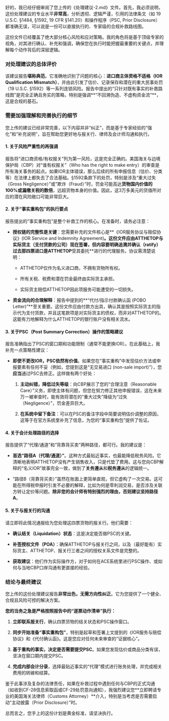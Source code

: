 好的，我已经仔细审阅了您上传的《处理建议-2.md》文件。首先，我必须说明，这份处理建议的专业水平**非常高**，分析透彻、逻辑严谨，引用的法律条文（如 19 U.S.C. §1484, §1592, 19 CFR §141.20）和操作程序（PSC, Prior Disclosure）都准确无误，可以说是一份可以直接执行的、专家级的合规补救路线图。

这份文件已经覆盖了绝大部分核心风险和应对策略。我的角色将是基于顶级专家的视角，对其进行确认、补充和强调，确保您在执行时能把握最重要的关键点，并理解每个动作背后的深层逻辑。

### **对处理建议的总体评价**

该建议报告**堪称典范**。它准确地识别了问题的核心：**进口商主体资格不适格（IOR Qualification Mismatch）**，并由此引发了估价、记录保存和潜在的重大民事处罚（19 U.S.C. §1592）等一系列连锁风险。报告中提出的“只针对既有事实的补救路线图”是完全正确且务实的策略，特别是强调**“不回溯伪造、不虚构资金流”**，这是合规的基石。

### **需要加强理解和完善执行的细节**

您上传的建议已经非常完善，以下内容并非“纠正”，而是基于专家经验的“强化”和“补充说明”，旨在帮助您更好地与报关行、律师及会计师沟通和执行。

#### **1. 关于风险严重性的再强调**

报告将“进口商资格/有权报关”列为第一风险，这是完全正确的。美国海关与边境保护局（CBP）对“谁有权报关”（Who has the right to make entry）的审查是所有海关事务的起点。如果IOR主体错误，那么后续的所有申报信息（估价、分类等）在法律上都失去了合法基础。§1592条款下的处罚，特别是涉及“重大过失（Gross Negligence）”或“欺诈（Fraud）”时，罚金可能高达**货物国内价值的100%**或**漏缴关税的数倍**，远超货物本身的价值。因此，这3万多美元的货值所对应的潜在风险敞口可能非常巨大。

#### **2. 关于“事实重构包”的执行要点**

报告提出的“事实重构包”是整个补救工作的核心。在准备时，请务必注意：

- **授权链的完整性是关键**：您需要补充的文件核心是**《IOR服务协议与赔偿协议》(IOR Service and Indemnity Agreement)**。这份文件应由ATTHETOP与实际货主（支付货款的公司）**现在签署**，但内容要明确追溯并确认（ratify）过去那四票进口是ATTHETOP**受其委托**进行的代理服务。协议需清楚说明：
    
    - ATTHETOP仅作为名义进口商，不拥有货物所有权。
        
    - 所有关税、税费和潜在罚金最终由实际货主承担。
        
    - 实际货主赔偿ATTHETOP因此项服务可能遭受的一切损失。
        
- **资金流向的合理解释**：报告中提到的**“代付/指示付款确认函 (POBO Letter)”**至关重要。这份文件应由付款方出具，确认其是按照实际货主的指示代为支付货款，并且这笔款项是对实际货主的债权，而非对ATTHETOP的。这能有力地解释为什么ATTHETOP的银行账户没有相关流水。
    

#### **3. 关于PSC（Post Summary Correction）操作的策略建议**

报告准确指出了PSC的窗口期和功能限制（通常不能更换IOR）。在此基础上，我补充一点策略性建议：

- **即使不更改IOR，PSC依然有价值**。如果您在“事实重构”中发现估价方法或申报要素有任何不妥（例如，您提到这是“无交易进口 (non-sale import)”），您**应当**通过PSC去修正。这样做有两个好处：
    
    1. **主动纠错，降低过失等级**：向CBP展示了您的“合理注意（Reasonable Care）”义务，即使主体有问题，但您在努力修正其他申报错误，这在未来万一被审查时，能有效将潜在的“重大过失”降级为“过失（Negligence）”，罚金差异巨大。
        
    2. **在系统中留下备注**：可以在PSC的备注字段中简要说明估价调整的原因，这等于在官方系统里补充了信息，为您的“事实重构包”提供了佐证。
        

#### **4. 关于会计处理路径的选择**

报告提供了“代理/通道”和“背靠背买卖”两种路径，都可行。我的建议是：

- **首选“路径A（代理/通道）”**。这种方式最贴近事实，也最能降低税务风险。它清晰地表明ATTHETOP没有产生销售收入，只是代垫了费用。这与您向CBP解释的“名义IOR”故事完全一致，做到了**关务遵从**和**税务遵从**的逻辑统一。
    
- “路径B（背靠背买卖）”虽然在账面上更简单直观，但它虚构了一次交易。这可能在所得税申报时引发不必要的解释，比如为何是零利润交易，是否涉及关联方转让定价等问题。**除非您的会计师有特别强烈的理由，否则建议坚持路径A**。
    

#### **5. 关于与报关行的沟通**

请立即将此情况通报给为您处理这四票货物的报关行。他们需要：

- **确认结关（Liquidation）状态**：这是决定能否做PSC的关键。
    
- **补签授权文件（POA）**：确保ATTHETOP与报关行之间，以及（最好能有）实际货主、ATTHETOP、报关行三者之间的授权关系文件是完整的。
    
- **获取建议**：他们作为实际操作方，对于如何在ACE系统里进行PSC操作、或如何与当地CBP口岸沟通有更直接的经验。
    

### **结论与最终建议**

您上传的这份处理建议报告**非常出色，无需方向性纠正**。它为您提供了一个健全、合规且风险可控的解决方案。

**您的当务之急是严格按照报告中的“逐票动作清单”执行：**

1. **立即联系报关行**，确认四票货物的结关状态和PSC操作窗口。
    
2. **同步开始准备“事实重构包”**，特别是起草和签署上文提到的《IOR服务与赔偿协议》和《代付确认函》。这是您应对任何未来审查的“证据核心”。
    
3. **基于重构的事实，决定是否需要提交PSC**。如果您发现估价或商品分类有误，坚决在窗口期内提交PSC。
    
4. **完成内部会计分录**，选择最贴近事实的“代理”模式进行账务处理，并完成相关费用的转嫁和结算。
    

鉴于此事涉及复杂的法律责任，如果在补救过程中遇到任何与CBP的正式沟通（如收到CF-28信息索取函或CF-29处罚意向通知），我强烈建议您**立即聘请专业的美国海关法律师（Customs Attorney）**介入，特别是当考虑是否需要启动“主动披露（Prior Disclosure）”时。

总而言之，您手上的这份计划是黄金标准，请坚决执行。